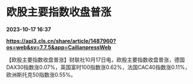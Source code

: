 # 欧股主要指数收盘普涨

**2023-10-17 16:37**

**https://api3.cls.cn/share/article/1487960?os=web&sv=7.7.5&app=CailianpressWeb**

【欧股主要指数收盘普涨】财联社10月17日电，欧股主要指数收盘普涨，德国DAX30指数涨0.07%，英国富时100指数涨0.62%，法国CAC40指数涨0.11%，欧洲斯托克50指数涨0.55%。